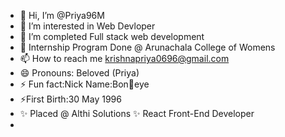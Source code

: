 - 👋 Hi, I’m @Priya96M
- 👀 I’m interested in Web Devloper
- 🌱 I’m completed Full stack web development
- 🌱 Internship Program Done @ Arunachala College of Womens
- 📫 How to reach me krishnapriya0696@gmail.com
- 😄 Pronouns: Beloved (Priya)
- ⚡ Fun fact:Nick Name:Bon👀eye
- ⚡First Birth:30 May 1996
- ✨ Placed @ Althi Solutions ✨ React Front-End Developer
- 



<!---
Priya96M/Priya96M is a ✨ special ✨ repository because its `README.md` (this file) appears on your GitHub profile.
You can click the Preview link to take a look at your changes.
--->
